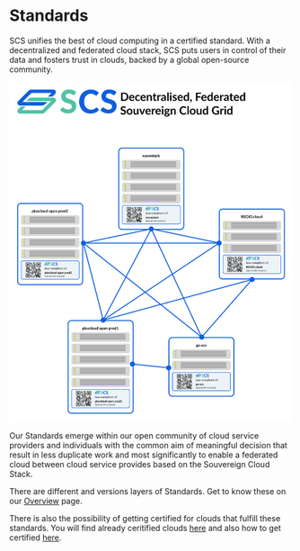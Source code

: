 # Standards

SCS unifies the best of cloud computing in a certified standard. With a decentralized and federated cloud stack, SCS puts users in control of their data and fosters trust in clouds, backed by a global open-source community.

![Alt text](image.png)

Our Standards emerge within our open community of cloud service providers and individuals with the common aim of meaningful decision that result in less duplicate work and most significantly to enable a federated cloud between cloud service provides based on the Souvereign Cloud Stack.

There are different and versions layers of Standards. Get to know these on our [Overview](standards/overview) page.

There is also the possibility of getting certified for clouds that fulfill these standards. You will find already ceritified clouds [here](ceritifaction/certified-clouds) and also how to get certified [here](certification/get-certified.md).
